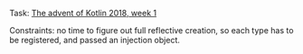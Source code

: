 Task: [The advent of Kotlin 2018, week 1](https://blog.kotlin-academy.com/advent-of-kotlin-week-2-dependency-injection-351f615da2e1)

Constraints: no time to figure out full reflective creation, so each type has to be registered, and passed an injection object.
